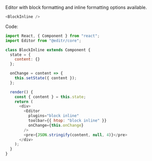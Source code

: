 Editor with block formatting and inline formatting options available.

```js
<BlockInline />
```

Code:

```js static
import React, { Component } from "react";
import Editor from "@editr/core";

class BlockInline extends Component {
  state = {
    content: {}
  };

  onChange = content => {
    this.setState({ content });
  };

  render() {
    const { content } = this.state;
    return (
      <div>
        <Editor
          plugins="block inline"
          toolbar={{ htop: "block inline" }}
          onChange={this.onChange}
        />
        <pre>{JSON.stringify(content, null, 4)}</pre>
      </div>
    );
  }
}
```
